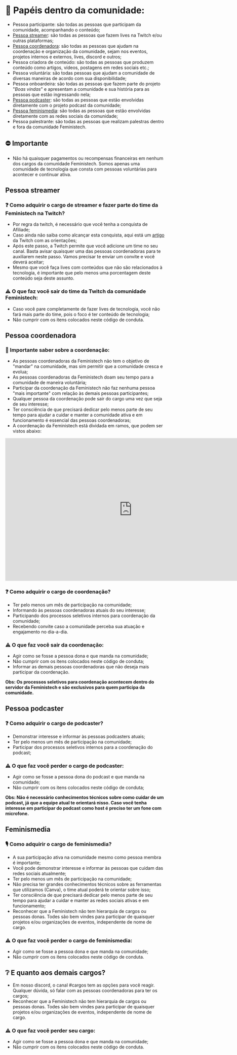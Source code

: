 
# :open_book: Papéis dentro da comunidade:
* Pessoa participante: são todas as pessoas que participam da comunidade, acompanhando o conteúdo;
* [Pessoa streamer](#pessoa-streamer): são todas as pessoas que fazem lives na Twitch e/ou outras plataformas;
* [Pessoa coordenadora](#pessoa-coordenadora): são todas as pessoas que ajudam na coordenação e organização da comunidade, sejam nos eventos, projetos internos e externos, lives, discord e outros;
* Pessoa criadora de conteúdo: são todas as pessoas que produzem conteúdo como artigos, vídeos, postagens em redes sociais etc.;
* Pessoa voluntária: são todas pessoas que ajudam a comunidade de diversas maneiras de acordo com sua disponibilidade;
* Pessoa onboardeira: são todas as pessoas que fazem parte do projeto "_Boas vindas_" e apresentam a comunidade e sua história para as pessoas que estão ingressando nela;
* [Pessoa podcaster](#pessoa-podcaster): são todas as pessoas que estão envolvidas diretamente com o projeto podcast da comunidade;
* [Pessoa feminismedia](#feminismedia): são todas as pessoas que estão envolvidas diretamente com as redes sociais da comunidade;
* Pessoa palestrante: são todas as pessoas que realizam palestras dentro e fora da comunidade Feministech.

## :no_entry: Importante
* Não há quaisquer pagamentos ou recompensas financeiras em nenhum dos cargos da comunidade Feministech. Somos apenas uma comunidade de tecnologia que consta com pessoas voluntárias para acontecer e continuar ativa.

## Pessoa streamer 

### ❓ Como adquirir o cargo de streamer e fazer parte do time da Feministech na Twitch?
* Por regra da twitch, é necessário que você tenha a conquista de Afiliade;
* Caso ainda não saiba como alcançar esta conquista, aqui está um [artigo](https://help.twitch.tv/s/article/joining-the-affiliate-program?language=pt_BR) da Twitch com as orientações;
* Após este passo, a Twitch permite que você adicione um time no seu canal. Basta avisar quaisquer uma das pessoas coordenadoras para te auxiliarem neste passo. Vamos precisar te enviar um convite e você deverá aceitar;
* Mesmo que você faça lives com conteúdos que não são relacionados à tecnologia, é importante que pelo menos uma porcentagem deste conteúdo seja deste assunto.

### :warning: O que faz você sair do time da Twitch da comunidade Feministech:
* Caso você pare completamente de fazer lives de tecnologia, você não fará mais parte do time, pois o foco é ter conteúdo de tecnologia;
* Não cumprir com os itens colocados neste código de conduta.

## Pessoa coordenadora 

### 💼 Importante saber sobre a coordenação:
* As pessoas coordenadoras da Feministech não tem o objetivo de "mandar" na comunidade, mas sim permitir que a comunidade cresca e evolua;
* As pessoas coordenadoras da Feministech doam seu tempo para a comunidade de maneira voluntária;
* Participar da coordenação da Feministech não faz nenhuma pessoa "mais importante" com relação às demais pessoas participantes;
* Qualquer pessoa da coordenação pode sair do cargo uma vez que seja de seu interesse;
* Ter consciência de que precisará dedicar pelo menos parte de seu tempo para ajudar a cuidar e manter a comunidade ativa e em funcionamento é essencial das pessoas coordenadoras;
* A coordenação da Feministech está dividada em ramos, que podem ser vistos abaixo:

<iframe style="border:none" width="800" height="450" src="https://whimsical.com/embed/F9y33mpb6sTGaAG1gDr1dN@2Ux7TurymN48Qj2gQUHg"></iframe>

### ❓ Como adquirir o cargo de coordenação?
* Ter pelo menos um mês de participação na comunidade;
* Informando às pessoas coordenadoras atuais do seu interesse;
* Participando dos processos seletivos internos para coordenação da comunidade;
* Recebendo convite caso a comunidade perceba sua atuação e engajamento no dia-a-dia.

### :warning: O que faz você sair da coordenação:
* Agir como se fosse a pessoa dona e que manda na comunidade;
* Não cumprir com os itens colocados neste código de conduta;
* Informar as demais pessoas coordenadoras que não deseja mais participar da coordenação.

**Obs: Os processos seletivos para coordenação acontecem dentro do servidor da Feministech e são exclusivos para quem participa da comunidade.**

## Pessoa podcaster 

### ❓ Como adquirir o cargo de podcaster?
* Demonstrar interesse e informar às pessoas podcasters atuais;
* Ter pelo menos um mês de participação na comunidade;
* Participar dos processos seletivos internos para a coordenação do podcast;

### :warning: O que faz você perder o cargo de podcaster:
* Agir como se fosse a pessoa dona do podcast e que manda na comunidade;
* Não cumprir com os itens colocados neste código de conduta;

**Obs: Não é necessário conhecimentos técnicos sobre como cuidar de um podcast, já que a equipe atual te orientará nisso. Caso você tenha interesse em participar do podcast como host é preciso ter um fone com microfone.**

## Feminismedia

### :studio_microphone: Como adquirir o cargo de feminismedia?
* A sua participação ativa na comunidade mesmo como pessoa membra é importante;
* Você pode demonstrar interesse e informar às pessoas que cuidam das redes sociais atualmente;
* Ter pelo menos um mês de participação na comunidade;
* Não precisa ter grandes conhecimentos técnicos sobre as ferramentas que utilizamos (Canva), o time atual poderá te orientar sobre isso;
* Ter consciência de que precisará dedicar pelo menos parte de seu tempo para ajudar a cuidar e manter as redes sociais ativas e em funcionamento;
* Reconhecer que a Feministech não tem hierarquia de cargos ou pessoas donas. Todes são bem vindes para participar de quaisquer projetos e/ou organizações de eventos, independente de nome de cargo.

### :warning: O que faz você perder o cargo de feminismedia:
* Agir como se fosse a pessoa dona e que manda na comunidade;
* Não cumprir com os itens colocados neste código de conduta.

## :grey_question: E quanto aos demais cargos?
* Em nosso discord, o canal #cargos tem as opções para você reagir. Qualquer dúvida, só falar com as pessoas coordenadoras para ter os cargos;
* Reconhecer que a Feministech não tem hierarquia de cargos ou pessoas donas. Todes são bem vindes para participar de quaisquer projetos e/ou organizações de eventos, independente de nome de cargo.

### :warning: O que faz você perder seu cargo:
* Agir como se fosse a pessoa dona e que manda na comunidade;
* Não cumprir com os itens colocados neste código de conduta.
